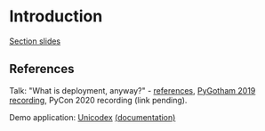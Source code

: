 # Introduction

[Section slides](../slides/01-intro.podium)

## References

Talk: "What is deployment, anyway?" - [references](https://github.com/glasnt/talks/tree/gh-pages/2019_10_PyGotham.podium#resources), [PyGotham 2019 recording](https://www.youtube.com/watch?v=S7dOCEBoX1w), PyCon 2020 recording (link pending). 

Demo application: [Unicodex](https://github.com/GoogleCloudPlatform/django-demo-app-unicodex) [(documentation)](https://github.com/GoogleCloudPlatform/django-demo-app-unicodex/tree/master/docs)

